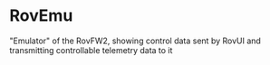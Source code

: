 # RovEmu
"Emulator" of the RovFW2, showing control data sent by RovUI and transmitting controllable telemetry data to it
